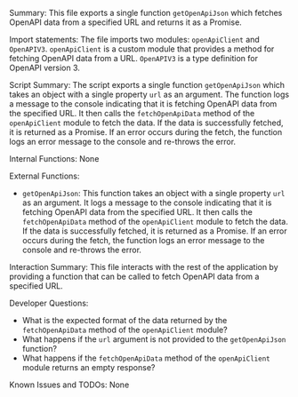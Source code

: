 Summary:
This file exports a single function `getOpenApiJson` which fetches OpenAPI data from a specified URL and returns it as a Promise.

Import statements:
The file imports two modules: `openApiClient` and `OpenAPIV3`. `openApiClient` is a custom module that provides a method for fetching OpenAPI data from a URL. `OpenAPIV3` is a type definition for OpenAPI version 3.

Script Summary:
The script exports a single function `getOpenApiJson` which takes an object with a single property `url` as an argument. The function logs a message to the console indicating that it is fetching OpenAPI data from the specified URL. It then calls the `fetchOpenApiData` method of the `openApiClient` module to fetch the data. If the data is successfully fetched, it is returned as a Promise. If an error occurs during the fetch, the function logs an error message to the console and re-throws the error.

Internal Functions:
None

External Functions:
- `getOpenApiJson`: This function takes an object with a single property `url` as an argument. It logs a message to the console indicating that it is fetching OpenAPI data from the specified URL. It then calls the `fetchOpenApiData` method of the `openApiClient` module to fetch the data. If the data is successfully fetched, it is returned as a Promise. If an error occurs during the fetch, the function logs an error message to the console and re-throws the error.

Interaction Summary:
This file interacts with the rest of the application by providing a function that can be called to fetch OpenAPI data from a specified URL.

Developer Questions:
- What is the expected format of the data returned by the `fetchOpenApiData` method of the `openApiClient` module?
- What happens if the `url` argument is not provided to the `getOpenApiJson` function?
- What happens if the `fetchOpenApiData` method of the `openApiClient` module returns an empty response?

Known Issues and TODOs:
None